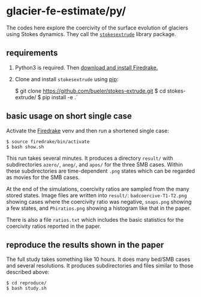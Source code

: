# glacier-fe-estimate/py/

The codes here explore the coercivity of the surface evolution of glaciers using Stokes dynamics.  They call the [`stokesextrude`](https://github.com/bueler/stokes-extrude) library package.

## requirements

1. Python3 is required.  Then [download and install Firedrake.](https://www.firedrakeproject.org/download.html)

2. Clone and install `stokesextrude` using [pip](https://pypi.org/project/pip/):

    $ git clone https://github.com/bueler/stokes-extrude.git
    $ cd stokes-extrude/
    $ pip install -e .`

## basic usage on short single case

Activate the [Firedrake](https://www.firedrakeproject.org/) venv and then run a shortened single case:

    $ source firedrake/bin/activate
    $ bash show.sh

This run takes several minutes.  It produces a directory `result/` with subdirectories `azero/`, `aneg/`, and `apos/` for the three SMB cases.  Within these subdirectories are time-dependent `.png` states which can be regarded as movies for the SMB cases.

At the end of the simulations, coercivity ratios are sampled from the many stored states.  Image files are written into `result/`: `badcoercive-T1-T2.png` showing cases where the coercivity ratio was negative, `snaps.png` showing a few states, and `Phiratios.png` showing a histogram like that in the paper.

There is also a file `ratios.txt` which includes the basic statistics for the coercivity ratios reported in the paper.

## reproduce the results shown in the paper

The full study takes something like 10 hours.  It does many bed/SMB cases and several resolutions.  It produces subdirectories and files similar to those described above:

    $ cd reproduce/
    $ bash study.sh
